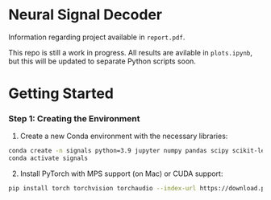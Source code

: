 # Neural Signal Decoder
Information regarding project available in `report.pdf`.

This repo is still a work in progress. All results are avilable in `plots.ipynb`, but this will be updated to separate Python scripts soon.

# Getting Started

### Step 1: Creating the Environment
1. Create a new Conda environment with the necessary libraries:

```bash
conda create -n signals python=3.9 jupyter numpy pandas scipy scikit-learn matplotlib seaborn
conda activate signals
```

2. Install PyTorch with MPS support (on Mac) or CUDA support:
```bash
pip install torch torchvision torchaudio --index-url https://download.pytorch.org/whl/nightly/cpu
```
